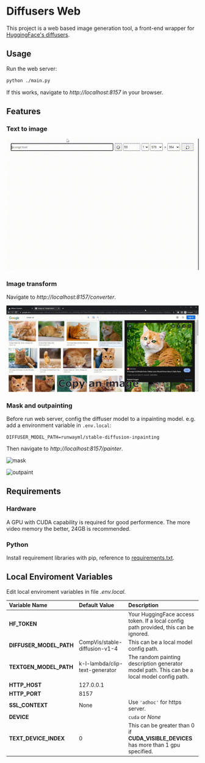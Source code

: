 # Diffusers Web

This project is a web based image generation tool, a front-end wrapper for [HuggingFace's diffusers](https://github.com/huggingface/diffusers).

## Usage

Run the web server:

```.bash
python ./main.py
```

If this works, navigate to *http://localhost:8157* in your browser.

## Features

### Text to image

![text2image](./doc/text2image.gif)

### Image transform

Navigate to *http://localhost:8157/converter*.

![transform](./doc/transform.gif)

### Mask and outpainting

Before run web server, config the diffuser model to a inpainting model. e.g. add a environment variable in `.env.local`:

```
DIFFUSER_MODEL_PATH=runwayml/stable-diffusion-inpainting
```

Then navigate to *http://localhost:8157/painter*.

![mask](./doc/mask.gif)

![outpaint](./doc/outpaint.gif)

## Requirements

### Hardware

A GPU with CUDA capability is required for good performence. The more video memory the better, 24GB is recommended.

### Python

Install requirement libraries with pip, reference to [requirements.txt](./requirements.txt).

## Local Enviroment Variables
Edit local enviroment variables in file *.env.local*.

Variable Name						| Default Value						| Description
:--									| :--								| :--
**HF_TOKEN**						|									| Your HuggingFace access token. If a local config path provided, this can be ignored.
**DIFFUSER_MODEL_PATH**				| CompVis/stable-diffusion-v1-4		| This can be a local model config path.
**TEXTGEN_MODEL_PATH**				| k-l-lambda/clip-text-generator	| The random painting description generator model path. This can be a local model config path.
**HTTP_HOST**						| 127.0.0.1							|
**HTTP_PORT**						| 8157								|
**SSL_CONTEXT**						| None								| Use `'adhoc'` for https server.
**DEVICE**							|									| `cuda` or *None*
**TEXT_DEVICE_INDEX**				| 0									| This can be greater than 0 if **CUDA_VISIBLE_DEVICES** has more than 1 gpu specified.
